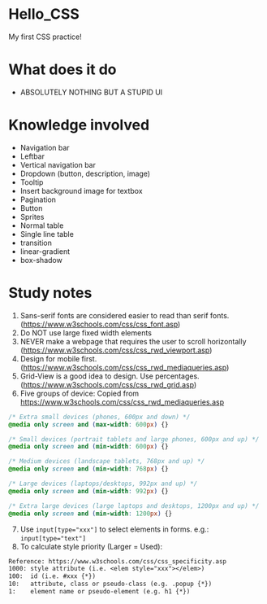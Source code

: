 # Hello_CSS
My first CSS practice!

# What does it do
- ABSOLUTELY NOTHING BUT A STUPID UI

# Knowledge involved
- Navigation bar
- Leftbar
- Vertical navigation bar
- Dropdown (button, description, image)
- Tooltip
- Insert background image for textbox
- Pagination
- Button
- Sprites
- Normal table
- Single line table
- transition
- linear-gradient
- box-shadow

# Study notes
1. Sans-serif fonts are considered easier to read than serif fonts. (https://www.w3schools.com/css/css_font.asp)
2. Do NOT use large fixed width elements
3. NEVER make a webpage that requires the user to scroll horizontally (https://www.w3schools.com/css/css_rwd_viewport.asp)
4. Design for mobile first. (https://www.w3schools.com/css/css_rwd_mediaqueries.asp)
5. Grid-View is a good idea to design. Use percentages. (https://www.w3schools.com/css/css_rwd_grid.asp)
6. Five groups of device:
Copied from https://www.w3schools.com/css/css_rwd_mediaqueries.asp
```css
/* Extra small devices (phones, 600px and down) */
@media only screen and (max-width: 600px) {}

/* Small devices (portrait tablets and large phones, 600px and up) */
@media only screen and (min-width: 600px) {}

/* Medium devices (landscape tablets, 768px and up) */
@media only screen and (min-width: 768px) {}

/* Large devices (laptops/desktops, 992px and up) */
@media only screen and (min-width: 992px) {}

/* Extra large devices (large laptops and desktops, 1200px and up) */
@media only screen and (min-width: 1200px) {}
```
7. Use `input[type="xxx"]` to select elements in forms. e.g.: `input[type="text"]`
8. To calculate style priority (Larger = Used):
```txt
Reference: https://www.w3schools.com/css/css_specificity.asp
1000: style attribute (i.e. <elem style="xxx"></elem>)
100:  id (i.e. #xxx {*})
10:   attribute, class or pseudo-class (e.g. .popup {*})
1:    element name or pseudo-element (e.g. h1 {*})
```
